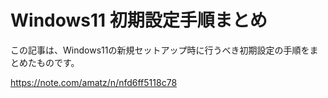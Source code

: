 # Windows11 初期設定手順まとめ

この記事は、Windows11の新規セットアップ時に行うべき初期設定の手順をまとめたものです。

https://note.com/amatz/n/nfd6ff5118c78